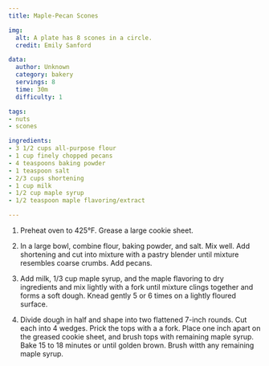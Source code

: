 ```yaml
---
title: Maple-Pecan Scones

img:
  alt: A plate has 8 scones in a circle.
  credit: Emily Sanford

data:
  author: Unknown
  category: bakery
  servings: 8
  time: 30m
  difficulty: 1

tags:
- nuts
- scones

ingredients:
- 3 1/2 cups all-purpose flour
- 1 cup finely chopped pecans
- 4 teaspoons baking powder
- 1 teaspoon salt
- 2/3 cups shortening
- 1 cup milk
- 1/2 cup maple syrup
- 1/2 teaspoon maple flavoring/extract

---
```


1. Preheat oven to 425°F. Grease a large cookie sheet.

2. In a large bowl, combine flour, baking powder, and salt. Mix well. Add shortening and cut into mixture with a pastry blender until mixture resembles coarse crumbs. Add pecans.

3. Add milk, 1/3 cup maple syrup, and the maple flavoring to dry ingredients and mix lightly with a fork until mixture clings together and forms a soft dough. Knead gently 5 or 6 times on a lightly floured surface.

4. Divide dough in half and shape into two flattened 7-inch rounds. Cut each into 4 wedges. Prick the tops with a a fork. Place one inch apart on the greased cookie sheet, and brush tops with remaining maple syrup. Bake 15 to 18 minutes or until golden brown. Brush witth any remaining maple syrup.